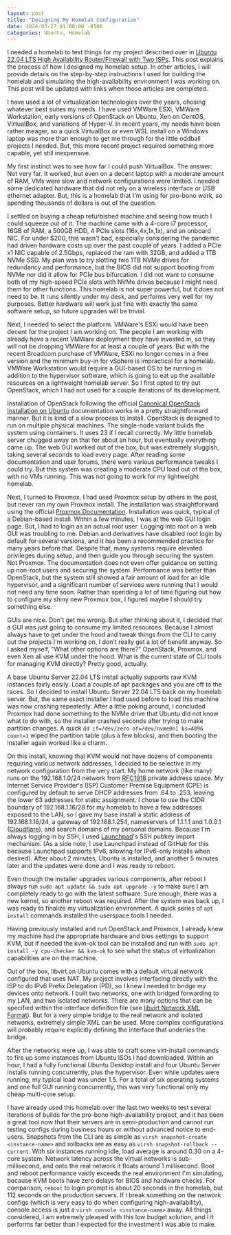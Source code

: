 ```yaml
---
layout: post
title: "Designing My Homelab Configuration"
date: 2024-03-27 01:00:00 -0500
categories: Ubuntu, Homelab
---
```

I needed a homelab to test things for my project described over in [Ubuntu 22.04 LTS High Availability Router/Firewall with Two ISPs](https://bradley-coder7.github.io/2023/11/06/firstpost.html). This post explains the process of how I designed my homelab setup. In other articles, I will provide details on the step-by-step instructions I used for building the homelab and simulating the high-availability environment I was working on. This post will be updated with links when those articles are completed.

I have used a lot of virtualization technologies over the years, chosing whatever best suites my needs. I have used VMWare ESXi, VMWare Workstation, early versions of OpenStack on Ubuntu, Xen on CentOS, VirtualBox, and variations of Hyper-V. In recent years, my needs have been rather meager, so a quick VirtualBox or even WSL install on a Windows laptop was more than enough to get me through for the little oddball projects I needed. But, this more recent project required something more capable, yet still inexpensive.

My first instinct was to see how far I could push VirtualBox. The answer: Not very far. It worked, but even on a decent laptop with a moderate amount of RAM, VMs were slow and network configurations were limited. I needed some dedicated hardware that did not rely on a wireless interface or USB ethernet adapter. But, this is a homelab that I'm using for pro-bono work, so spending thousands of dollars is out of the question. 

I settled on buying a cheap refurbished machine and seeing how much I could squeeze out of it. The machine came with a 4-core i7 processor, 16GB of RAM, a 500GB HDD, 4 PCIe slots (16x,4x,1x,1x), and an onboard NIC. For under $200, this wasn't bad, especially considering the pandemic had driven hardware costs up over the past couple of years. I added a PCIe x1 NIC capable of 2.5Gbps, replaced the ram with 32GB, and added a 1TB NVMe SSD. My plan was to try slotting two 1TB NVMe drives for redundancy and performance, but the BIOS did not support booting from NVMe nor did it allow for PCIe bus bifurcation. I did not want to consume both of my high-speed PCIe slots with NVMe drives because I might need them for other functions. This homelab is not super powerful, but it does not need to be. It runs silently under my desk, and performs very well for my purposes. Better hardware will work just fine with exactly the same software setup, so future upgrades will be trivial.

Next, I needed to select the platform. VMWare's ESXi would have been decent for the project I am working on. The people I am working with already have a recent VMWare deployment they have invested in, so they will not be dropping VMWare for at least a couple of years. But with the recent Broadcom purchase of VMWare, ESXi no longer comes in a free version and the minimum buy-in for vSphere is impractical for a homelab. VMWare Workstation would require a GUI-based OS to be running in addition to the hypervisor software, which is going to eat up the available resources on a lightweight homelab server. So I first opted to try out OpenStack, which I had not used for a couple iterations of its development.

Installation of OpenStack following the official [Canonical OpenStack Installation on Ubuntu](https://ubuntu.com/openstack/install#single-multi-large-cluster) documentation works in a pretty straightforward manner. But it is kind of a slow process to install. OpenStack is designed to run on multiple physical machines. The single-node variant builds the system using containers. It uses 23 if I recall correctly. My little homelab server chugged away on that for about an hour, but eventually everything came up. The web GUI worked out of the box, but was extremely sluggish, taking several seconds to load every page. After reading some documentation and user forums, there were various performance tweaks I could try. But this system was creating a moderate CPU load out of the box, with no VMs running. This was not going to work for my lightweight homelab.

Next, I turned to Proxmox. I had used Proxmox setup by others in the past, but never ran my own Proxmox install. The installation was straightforward using the official [Proxmox Documentation](https://pve.proxmox.com/pve-docs/chapter-pve-installation.html). Installation was quick, typical of a Debian-based install. Within a few minutes, I was at the web GUI login page. But, I had to login as an actual root user. Logging into root on a web GUI was troubling to me. Debian and derivatives have disabled root login by default for several versions, and it has been a recommended practice for many years before that. Despite that, many systems require elevated privileges during setup, and then guide you through securing the system. Not Proxmox. The documentation does not even offer guidance on setting up non-root users and securing the system. Performance was better than OpenStack, but the system still showed a fair amount of load for an idle hypervisor, and a significant number of services were running that I would not need any time soon. Rather than spending a lot of time figuring out how to configure my shiny new Proxmox box, I figured maybe I should try something else.

GUIs are nice. Don't get me wrong. But after thinking about it, I decided that a GUI was just going to consume my limited resources. Because I almost always have to get under the hood and tweak things from the CLI to carry out the projects I'm working on, I don't really get a lot of benefit anyway. So I asked myself, "What other options are there?" OpenStack, Proxmox, and even Xen all use KVM under the hood. What is the current state of CLI tools for managing KVM directly? Pretty good, actually.

A base Ubuntu Server 22.04 LTS install actually supports raw KVM instances fairly easily. Load a couple of apt packages and you are off to the races. So I decided to install Ubuntu Server 22.04 LTS back on my homelab server. But, the same exact installer I had used before to load this machine was now crashing repeatedly. After a little poking around, I concluded Proxmox had done something to the NVMe drive that Ubuntu did not know what to do with, so the installer crashed seconds after trying to make partition changes. A quick `dd if=/dev/zero of=/dev/nvme0n1 bs=4096 count=1` wiped the partition table (plus a few blocks), and then booting the installer again worked like a charm.

On this install, knowing that KVM would not have dozens of components requiring various network addresses, I decided to be selective in my network configuration from the very start. My home network (like many) runs on the 192.168.1.0/24 network from [RFC1918](https://datatracker.ietf.org/doc/html/rfc1918) private address space. My Internet Service Provider's (ISP) Customer Premise Equipment (CPE) is configured by default to serve DHCP addresses from .64 to .253, leaving the lower 63 addresses for static assignment. I chose to use the CIDR boundary of 192.168.1.16/28 for my homelab to have a few addresses exposed to the LAN, so I gave my base install a static address of 192.168.1.16/24, a gateway of 192.168.1.254, nameservers of 1.1.1.1 and 1.0.0.1 ([Cloudflare](https://1.1.1.1)), and search domains of my personal domains. Because I'm always logging in by SSH, I used [Launchpad](https://www.launchpad.net)'s SSH pubkey import mechanism. (As a side note, I use Launchpad instead of GitHub for this because Launchpad supports IPv6, allowing for IPv6-only installs when desired). After about 2 minutes, Ubuntu is installed, and another 5 minutes later and the updates were done and I was ready to reboot.

Even though the installer upgrades various components, after reboot I always run `sudo apt update && sudo apt upgrade -y` to make sure I am completely ready to go with the latest software. Sure enough, there was a new kernel, so another reboot was required.
After the system was back up, I was ready to finalize my virtualization environment. A quick series of `apt install` commands installed the userspace tools I needed.

Having previously installed and run OpenStack and Proxmox, I already knew my machine had the appropriate hardware and bios settings to support KVM, but if needed the kvm-ok tool can be installed and run with `sudo apt install -y cpu-checker && kvm-ok` to see what the status of virtualization capabilities are on the machine.

Out of the box, libvirt on Ubuntu comes with a default virtual network configured that uses NAT. My project involves interfacing directly with the ISP to do IPv6 Prefix Delegation (PD), so I knew I needed to bridge my devices onto network. I built two networks, one with bridged forwarding to my LAN, and two isolated networks. There are many options that can be specified within the interface definition file (see [libvirt Network XML Format](https://libvirt.org/formatnetwork.html)). But for a very simple bridge to the real network and isolated networks, extremely simple XML can be used. More complex configurations will probably require explicitly defining the interface that underlies the bridge.

After the networks were up, I was able to craft some virt-install commands to fire up some instances from Ubuntu ISOs I had downloaded. Within an hour, I had a fully functional Ubuntu Desktop install and four Ubuntu Server installs running concurrently, plus the hypervisor. Even while updates were running, my typical load was under 1.5. For a total of six operating systems and one full GUI running concurrently, this was very functional only my cheap multi-core setup.

I have already used this homelab over the last two weeks to test several iterations of builds for the pro-bono high-availability project, and it has been a great tool now that their servers are in semi-production and cannot run testing configs during business hours or without advanced notice to end-users. Snapshots from the CLI are as simple as `virsh snapshot-create <instance-name>` and rollbacks are as easy as `virsh snapshot-rollback --current`. With six instances running idle, load average is around 0.30 on a 4-core system. Network latency across the virtual networks is sub-millisecond, and onto the real network it floats around 1 millisecond. Boot and reboot performance vastly exceeds the real environment I'm simulating, because KVM boots have zero delays for BIOS and hardware checks. For comparison, `reboot` to login prompt is about 20 seconds in the homelab, but 112 seconds on the production servers. If I break something on the network configs (which is very easy to do when configuring high-availability), console access is just a `virsh console <instance-name>` away. All things considered, I am extremely pleased with this low budget solution, and I it performs far better than I expected for the investment I was able to make.
